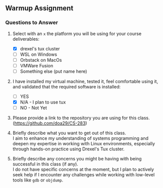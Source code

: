## Warmup Assignment

### Questions to Answer

1. Select with an `x` the platform you will be using for your course deliverables:

    - [x] drexel's tux cluster
    - [ ] WSL on Windows
    - [ ] Orbstack on MacOs
    - [ ] VMWare Fusion
    - [ ] Something else (put name here)

2. I have installed my virtual machine, tested it, feel comfortable using it, and validated that the required software is installed:

    - [ ] YES
    - [x] N/A - I plan to use tux
    - [ ] NO - Not Yet

3. Please provide a link to the repository you are using for this class.  
   (https://github.com/doa29/CS-283)

4. Briefly describe what you want to get out of this class.  
   I aim to enhance my understanding of systems programming and deepen my expertise in working with Linux environments, especially through hands-on practice using Drexel's Tux cluster.

5. Briefly describe any concerns you might be having with being successful in this class (if any).  
   I do not have specific concerns at the moment, but I plan to actively seek help if I encounter any challenges while working with low-level tools like `gdb` or `objdump`.
